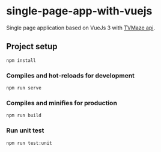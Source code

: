 # single-page-app-with-vuejs
Single page application based on VueJs 3 with [TVMaze api](http://www.tvmaze.com/api).

## Project setup
```
npm install
```

### Compiles and hot-reloads for development
```
npm run serve
```

### Compiles and minifies for production
```
npm run build
```

### Run unit test
```
npm run test:unit
```
